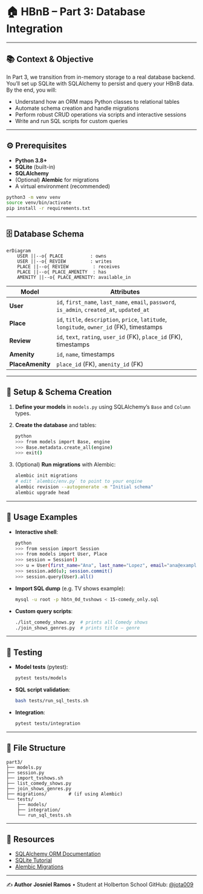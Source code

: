 # 🏠 HBnB – Part 3: Database Integration

---

## 📚 Context & Objective

In Part 3, we transition from in-memory storage to a real database backend. You’ll set up SQLite with SQLAlchemy to persist and query your HBnB data. By the end, you will:

* Understand how an ORM maps Python classes to relational tables
* Automate schema creation and handle migrations
* Perform robust CRUD operations via scripts and interactive sessions
* Write and run SQL scripts for custom queries

---

## ⚙️ Prerequisites

* **Python 3.8+**
* **SQLite** (built-in)
* **SQLAlchemy**
* (Optional) **Alembic** for migrations
* A virtual environment (recommended)

```bash
python3 -m venv venv
source venv/bin/activate
pip install -r requirements.txt
```

---

## 🗄️ Database Schema

```mermaid
erDiagram
    USER ||--o{ PLACE          : owns
    USER ||--o{ REVIEW         : writes
    PLACE ||--o{ REVIEW         : receives
    PLACE ||--o{ PLACE_AMENITY  : has
    AMENITY ||--o{ PLACE_AMENITY: available_in
```

| Model            | Attributes                                                                                   |
| ---------------- | -------------------------------------------------------------------------------------------- |
| **User**         | `id`, `first_name`, `last_name`, `email`, `password`, `is_admin`, `created_at`, `updated_at` |
| **Place**        | `id`, `title`, `description`, `price`, `latitude`, `longitude`, `owner_id` (FK), timestamps  |
| **Review**       | `id`, `text`, `rating`, `user_id` (FK), `place_id` (FK), timestamps                          |
| **Amenity**      | `id`, `name`, timestamps                                                                     |
| **PlaceAmenity** | `place_id` (FK), `amenity_id` (FK)                                                           |

---

## 🔧 Setup & Schema Creation

1. **Define your models** in `models.py` using SQLAlchemy’s `Base` and `Column` types.
2. **Create the database** and tables:

   ```bash
   python
   >>> from models import Base, engine
   >>> Base.metadata.create_all(engine)
   >>> exit()
   ```
3. (Optional) **Run migrations** with Alembic:

   ```bash
   alembic init migrations
   # edit `alembic/env.py` to point to your engine
   alembic revision --autogenerate -m "Initial schema"
   alembic upgrade head
   ```

---

## 🚀 Usage Examples

* **Interactive shell**:

  ```bash
  python
  >>> from session import Session
  >>> from models import User, Place
  >>> session = Session()
  >>> u = User(first_name="Ana", last_name="Lopez", email="ana@example.com")
  >>> session.add(u); session.commit()
  >>> session.query(User).all()
  ```

* **Import SQL dump** (e.g. TV shows example):

  ```bash
  mysql -u root -p hbtn_0d_tvshows < 15-comedy_only.sql
  ```

* **Custom query scripts**:

  ```bash
  ./list_comedy_shows.py  # prints all Comedy shows
  ./join_shows_genres.py  # prints title — genre
  ```

---

## 🧪 Testing

* **Model tests** (pytest):

  ```bash
  pytest tests/models
  ```
* **SQL script validation**:

  ```bash
  bash tests/run_sql_tests.sh
  ```
* **Integration**:

  ```bash
  pytest tests/integration
  ```

---

## 📂 File Structure

```
part3/
├── models.py
├── session.py
├── import_tvshows.sh
├── list_comedy_shows.py
├── join_shows_genres.py
├── migrations/        # (if using Alembic)
└── tests/
    ├── models/
    ├── integration/
    └── run_sql_tests.sh
```

---

## 🔗 Resources

* [SQLAlchemy ORM Documentation](https://docs.sqlalchemy.org/)
* [SQLite Tutorial](https://www.sqlite.org/docs.html)
* [Alembic Migrations](https://alembic.sqlalchemy.org/)

---

✍️ **Author**
**Josniel Ramos** • Student at Holberton School
GitHub: [@jota009](https://github.com/jota009)
